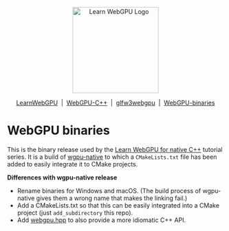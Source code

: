 <div align="center">
  <picture>
    <source media="(prefers-color-scheme: dark)" srcset="https://raw.githubusercontent.com/eliemichel/LearnWebGPU/main/images/webgpu-dark.svg">
    <source media="(prefers-color-scheme: light)" srcset="https://raw.githubusercontent.com/eliemichel/LearnWebGPU/main/images/webgpu-light.svg">
    <img alt="Learn WebGPU Logo" src="images/webgpu-dark.svg" width="200">
  </picture>

  <a href="https://github.com/eliemichel/LearnWebGPU">LearnWebGPU</a> &nbsp;|&nbsp; <a href="https://github.com/eliemichel/WebGPU-Cpp">WebGPU-C++</a> &nbsp;|&nbsp; <a href="https://github.com/eliemichel/glfw3webgpu">glfw3webgpu</a> &nbsp;|&nbsp; <a href="https://github.com/eliemichel/WebGPU-binaries">WebGPU-binaries</a>
</div>

WebGPU binaries
===============

This is the binary release used by the [Learn WebGPU for native C++](https://eliemichel.github.io/LearnWebGPU) tutorial series. It is a build of [wgpu-native](https://github.com/gfx-rs/wgpu-native) to which a `CMakeLists.txt` file has been added to easily integrate it to CMake projects.

**Differences with wgpu-native release**

 - Rename binaries for Windows and macOS. (The build process of wgpu-native gives them a wrong name that makes the linking fail.)
 - Add a CMakeLists.txt so that this can be easily integrated into a CMake project (just `add_subdirectory` this repo).
 - Add [webgpu.hpp](https://github.com/eliemichel/WebGPU-Cpp) to also provide a more idiomatic C++ API.
